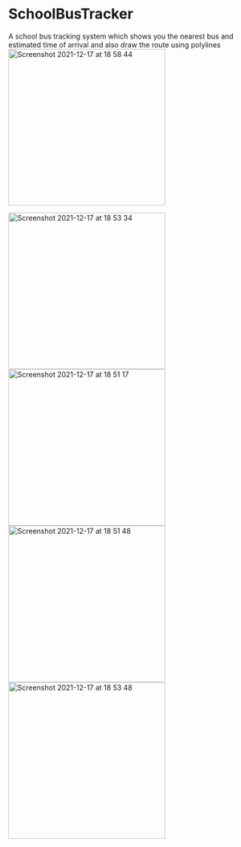 # SchoolBusTracker
A school bus tracking system which shows you the nearest bus and estimated time of arrival and also draw the route using polylines
<img width="312" alt="Screenshot 2021-12-17 at 18 58 44" src="https://user-images.githubusercontent.com/76177578/146580794-1f92123a-cb62-4a6a-8e2f-7e6f76c3a0be.png">

<img width="312" alt="Screenshot 2021-12-17 at 18 53 34" src="https://user-images.githubusercontent.com/76177578/146580807-8ef2e940-2df6-4c51-8f88-66e2aec41d65.png">


<img width="312" alt="Screenshot 2021-12-17 at 18 51 17" src="https://user-images.githubusercontent.com/76177578/146580819-e83d8db8-f632-453c-bac7-09d1cd51bef7.png">

<img width="312" alt="Screenshot 2021-12-17 at 18 51 48" src="https://user-images.githubusercontent.com/76177578/146580810-5b27ecbc-3c8b-4390-b573-a298795372f1.png">

<img width="312" alt="Screenshot 2021-12-17 at 18 53 48" src="https://user-images.githubusercontent.com/76177578/146580802-72fb7e26-226b-487b-8b16-51c29da4c8e7.png">

